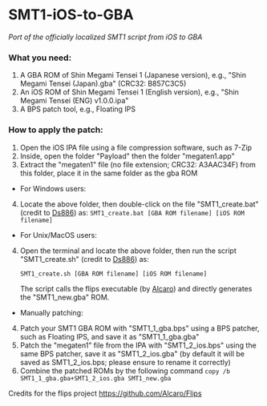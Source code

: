 # SMT1-iOS-to-GBA
*Port of the officially localized SMT1 script from iOS to GBA*

### What you need:
1. A GBA ROM of Shin Megami Tensei 1 (Japanese version), e.g., "Shin Megami Tensei (Japan).gba" (CRC32: B857C3C5)
2. An iOS ROM of Shin Megami Tensei 1 (English version), e.g., "Shin Megami Tensei (ENG) v1.0.0.ipa"
3. A BPS patch tool, e.g., Floating IPS

### How to apply the patch:
1. Open the iOS IPA file using a file compression software, such as 7-Zip
2. Inside, open the folder "Payload" then the folder "megaten1.app"
3. Extract the "megaten1" file (no file extension; CRC32: A3AAC34F) from this folder, place it in the same folder as the gba ROM

* For Windows users:
4. Locate the above folder, then double-click on the file "SMT1_create.bat" (credit to [Ds886](https://github.com/Ds886)) as:
   `SMT1_create.bat [GBA ROM filename] [iOS ROM filename]`

* For Unix/MacOS users:
4. Open the terminal and locate the above folder, then run the script "SMT1_create.sh" (credit to [Ds886](https://github.com/Ds886)) as:

   `SMT1_create.sh [GBA ROM filename] [iOS ROM filename]`

   The script calls the flips executable (by [Alcaro](https://github.com/Alcaro)) and directly generates the "SMT1_new.gba" ROM.

* Manually patching:
4. Patch your SMT1 GBA ROM with "SMT1_1_gba.bps" using a BPS patcher, such as Floating IPS, and save it as "SMT1_1_gba.gba"
5. Patch the "megaten1" file from the IPA with "SMT1_2_ios.bps" using the same BPS patcher, save it as "SMT1_2_ios.gba" (by default it will be saved as SMT1_2_ios.bps; please ensure to rename it correctly)
6. Combine the patched ROMs by the following command
   `copy /b SMT1_1_gba.gba+SMT1_2_ios.gba SMT1_new.gba`

Credits for the flips project https://github.com/Alcaro/Flips
